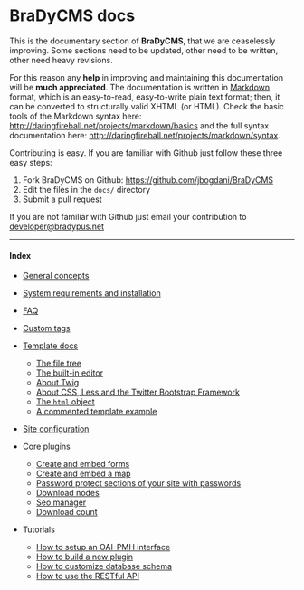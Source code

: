 # BraDyCMS docs


This is the documentary section of **BraDyCMS**, that we are ceaselessly improving.
Some sections need to be updated, other need to be written, other need heavy revisions.

For this reason any **help** in improving and maintaining this documentation will be **much appreciated**.
The documentation is written in [Markdown](http://daringfireball.net/projects/markdown/) format, which is
an easy-to-read, easy-to-write plain text format; then, it can be converted to structurally valid XHTML (or HTML).
Check the basic tools of the Markdown syntax here: http://daringfireball.net/projects/markdown/basics and
the full syntax documentation here: http://daringfireball.net/projects/markdown/syntax.

Contributing is easy. If you are familiar with Github just follow these three easy steps:
1. Fork BraDyCMS on Github: https://github.com/jbogdani/BraDyCMS
2. Edit the files in the `docs/` directory
3. Submit a pull request

If you are not familiar with Github just email your contribution to [developer@bradypus.net](mailto:developer@bradypus.net)

---

#### Index
- [General concepts](general.md)
- [System requirements and installation](install.md)
- [FAQ](faq.md)
- [Custom tags](customtags.md)
- [Template docs](tmpl_index.md)
  - [The file tree](tmpl_files.md)
  - [The built-in editor](tmpl_editor.md)
  - [About Twig](tmpl_twig.md)
  - [About CSS, Less and the Twitter Bootstrap Framework](tmpl_less.md)
  - [The `html` object](tmpl_html.md)
  - [A commented template example](tmpl_example.md)
- [Site configuration](cfg.md)

- Core plugins
  - [Create and embed forms](userform.md)
  - [Create and embed a map](usermap.md)
  - [Password protect sections of your site with passwords](protectedtags.md)
  <!-- TODO -->
  - [Download nodes](downloads.md)
  - [Seo manager](seo.md)
  <!-- TODO -->
  - [Download count](downloadcount.md)

- Tutorials
  - [How to setup an OAI-PMH interface](oai.md)
  - [How to build a new plugin](customplugin.md)
  - [How to customize database schema](customfields.md)
  - [How to use the RESTful API](api.md)
